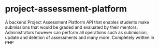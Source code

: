 # project-assessment-platform
A backend Project Assessment Platform API that enables students make submissions that would be graded and evaluated by their mentors. 
Administrators however can perform all operations such as submission, update and deletion of assessments and many more.
Completely written in PHP.
